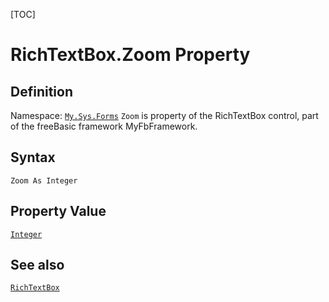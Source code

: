 [TOC]
# RichTextBox.Zoom Property

## Definition
Namespace: [`My.Sys.Forms`](My.Sys.Forms.md)
`Zoom` is property of the RichTextBox control, part of the freeBasic framework MyFbFramework.
## Syntax
```freeBasic
Zoom As Integer
```
## Property Value
[`Integer`]("https://www.freebasic.net/wiki/KeyPgInteger")
## See also
[`RichTextBox`](RichTextBox.md)
